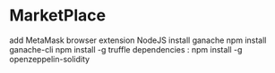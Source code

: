 # MarketPlace

add MetaMask browser extension
NodeJS
install ganache 
npm install ganache-cli
npm install -g truffle
dependencies : npm install -g openzeppelin-solidity
